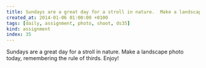 ```yaml
---
title: Sundays are a great day for a stroll in nature.  Make a landscape photo today, remembering the rule of thirds. Enjoy!
created_at: 2014-01-06 01:00:00 +0100
tags: [daily, assignment, photo, shoot, ds35]
kind: assignment
index: 35
---
```


Sundays are a great day for a stroll in nature.  Make a landscape photo today, remembering the rule of thirds. Enjoy!
